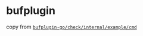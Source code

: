 # bufplugin

copy from [`bufplugin-go/check/internal/example/cmd`](https://github.com/bufbuild/bufplugin-go/tree/main/check/internal/example/cmd)
